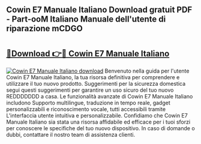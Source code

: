 ## Cowin E7 Manuale Italiano Download gratuit PDF - Part-ooM Italiano Manuale dell'utente di riparazione mCDGO

# <h2><a href="http://dfah7hj.blite.top/?on=Cowin+E7+Manuale+Italiano">🔗Download 👉🔴 Cowin E7 Manuale Italiano</a></h2>

[![Cowin E7 Manuale Italiano download](https://i.imgur.com/lujVjoI.png)](http://dfah7hj.blite.top/?on=Cowin+E7+Manuale+Italiano)
Benvenuto nella guida per l'utente Cowin E7 Manuale Italiano, la tua risorsa definitiva per comprendere e utilizzare il tuo nuovo prodotto. Suggerimenti per la sicurezza domestica segui questi suggerimenti per garantire un uso sicuro del tuo nuovo REDDDDDDD a casa. Le funzionalità avanzate di Cowin E7 Manuale Italiano includono Supporto multilingue, traduzione in tempo reale, gadget personalizzabili e riconoscimento vocale, tutti accessibili tramite L'interfaccia utente intuitiva e personalizzabile. Confidiamo che Cowin E7 Manuale Italiano sia stata una risorsa affidabile ed efficace per i tuoi sforzi per conoscere le specifiche del tuo nuovo dispositivo. In caso di domande o dubbi, contattare il nostro team di assistenza clienti.

